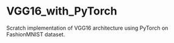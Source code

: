 # VGG16_with_PyTorch
Scratch implementation of VGG16 architecture using PyTorch on FashionMNIST dataset.
